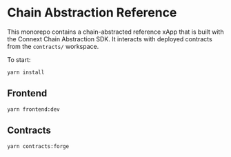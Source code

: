 # Chain Abstraction Reference 

This monorepo contains a chain-abstracted reference xApp that is built with the Connext Chain Abstraction SDK. It interacts with deployed contracts from the `contracts/` workspace.

To start:

```
yarn install
```

## Frontend

```
yarn frontend:dev
```

## Contracts

```
yarn contracts:forge
```
